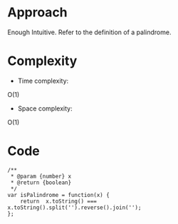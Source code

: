 # Approach
<!-- Describe your approach to solving the problem. -->
Enough Intuitive. Refer to the definition of a palindrome.
# Complexity
- Time complexity:
<!-- Add your time complexity here, e.g. $$O(n)$$ -->
O(1)
- Space complexity:
<!-- Add your space complexity here, e.g. $$O(n)$$ -->
O(1)
# Code
```
/**
 * @param {number} x
 * @return {boolean}
 */
var isPalindrome = function(x) {
    return  x.toString() === x.toString().split('').reverse().join('');
};
```